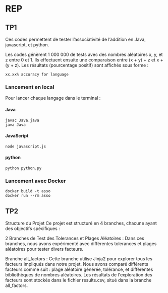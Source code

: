 # REP

## TP1
Ces codes permettent de tester l’associativité de l’addition en Java, javascript, et python.

Les codes génèrent 1 000 000 de tests avec des nombres aléatoires x, y, et z entre 0 et 1.
Ils effectuent ensuite une comparaison entre (x + y) + z et x + (y + z). Les résultats (pourcentage positif) sont affichés sous forme :

`xx.xx% accuracy for language`

### Lancement en local
Pour lancer chaque langage dans le terminal : 

#### Java
```aiignore
javac Java.java
java Java
```

#### JavaScript
```aiignore
node javascript.js
```

#### python
```aiignore
python python.py
```

### Lancement avec Docker

```aiignore
docker build -t asso
docker run --rm asso
```

## TP2
Structure du Projet
Ce projet est structuré en 4 branches, chacune ayant des objectifs spécifiques :

2 Branches de Test des Tolerances et Plages Aléatoires :
Dans ces branches, nous avons expérimenté avec différentes tolerances et plages aléatoires pour tester divers facteurs.

Branche all_factors :
Cette branche utilise Jinja2 pour explorer tous les facteurs impliqués dans notre projet.
Nous avons comparé différents facteurs comme suit : plage aléatoire générée, tolérance, et différentes bibliothèques de nombres aléatoires.
Les résultats de l'exploration des facteurs sont stockés dans le fichier results.csv, situé dans la branche all_factors.

